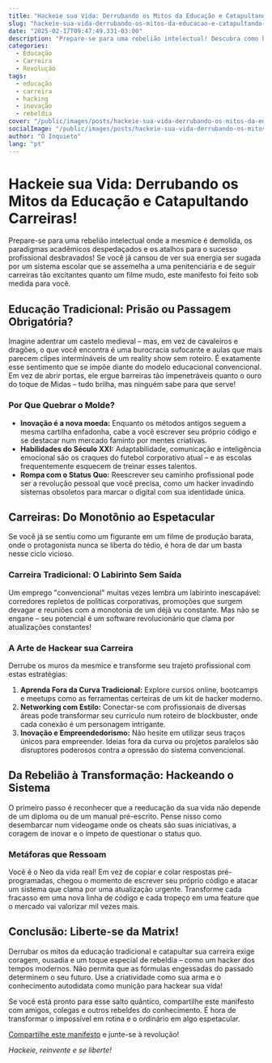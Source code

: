 ```yaml
---
title: "Hackeie sua Vida: Derrubando os Mitos da Educação e Catapultando Carreiras!"
slug: "hackeie-sua-vida-derrubando-os-mitos-da-educacao-e-catapultando-carreiras"
date: "2025-02-17T09:47:49.331-03:00"
description: "Prepare-se para uma rebelião intelectual! Descubra como hackear a educação tradicional e revolucionar sua carreira com irreverência e ousadia."
categories:
  - Educação
  - Carreira
  - Revolução
tags:
  - educação
  - carreira
  - hacking
  - inovação
  - rebeldia
cover: "/public/images/posts/hackeie-sua-vida-derrubando-os-mitos-da-educacao-e-catapultando-carreiras.jpg"
socialImage: "/public/images/posts/hackeie-sua-vida-derrubando-os-mitos-da-educacao-e-catapultando-carreiras.jpg"
author: "O Inquieto"
lang: "pt"
---
```


# Hackeie sua Vida: Derrubando os Mitos da Educação e Catapultando Carreiras!

Prepare-se para uma rebelião intelectual onde a mesmice é demolida, os paradigmas acadêmicos despedaçados e os atalhos para o sucesso profissional desbravados! Se você já cansou de ver sua energia ser sugada por um sistema escolar que se assemelha a uma penitenciária e de seguir carreiras tão excitantes quanto um filme mudo, este manifesto foi feito sob medida para você.

## Educação Tradicional: Prisão ou Passagem Obrigatória?

Imagine adentrar um castelo medieval – mas, em vez de cavaleiros e dragões, o que você encontra é uma burocracia sufocante e aulas que mais parecem clipes intermináveis de um reality show sem roteiro. É exatamente esse sentimento que se impõe diante do modelo educacional convencional. Em vez de abrir portas, ele ergue barreiras tão impenetráveis quanto o ouro do toque de Midas – tudo brilha, mas ninguém sabe para que serve!

### Por Que Quebrar o Molde?

- **Inovação é a nova moeda:** Enquanto os métodos antigos seguem a mesma cartilha enfadonha, cabe a você escrever seu próprio código e se destacar num mercado faminto por mentes criativas.
- **Habilidades do Século XXI:** Adaptabilidade, comunicação e inteligência emocional são os craques do futebol corporativo atual – e as escolas frequentemente esquecem de treinar esses talentos.
- **Rompa com o Status Quo:** Reescrever seu caminho profissional pode ser a revolução pessoal que você precisa, como um hacker invadindo sistemas obsoletos para marcar o digital com sua identidade única.

## Carreiras: Do Monotônio ao Espetacular

Se você já se sentiu como um figurante em um filme de produção barata, onde o protagonista nunca se liberta do tédio, é hora de dar um basta nesse ciclo vicioso.

### Carreira Tradicional: O Labirinto Sem Saída

Um emprego "convencional" muitas vezes lembra um labirinto inescapável: corredores repletos de políticas corporativas, promoções que surgem devagar e reuniões com a monotonia de um déjà vu constante. Mas não se engane – seu potencial é um software revolucionário que clama por atualizações constantes!

### A Arte de Hackear sua Carreira

Derrube os muros da mesmice e transforme seu trajeto profissional com estas estratégias:

1. **Aprenda Fora da Curva Tradicional:** Explore cursos online, bootcamps e meetups como as ferramentas certeiras de um kit de hacker moderno.
2. **Networking com Estilo:** Conectar-se com profissionais de diversas áreas pode transformar seu currículo num roteiro de blockbuster, onde cada conexão é um personagem intrigante.
3. **Inovação e Empreendedorismo:** Não hesite em utilizar seus traços únicos para empreender. Ideias fora da curva ou projetos paralelos são disruptores poderosos contra a opressão do sistema convencional.

## Da Rebelião à Transformação: Hackeando o Sistema

O primeiro passo é reconhecer que a reeducação da sua vida não depende de um diploma ou de um manual pré-escrito. Pense nisso como desembarcar num videogame onde os cheats são suas iniciativas, a coragem de inovar e o ímpeto de questionar o status quo.

### Metáforas que Ressoam

Você é o Neo da vida real! Em vez de copiar e colar respostas pré-programadas, chegou o momento de escrever seu próprio código e atacar um sistema que clama por uma atualização urgente. Transforme cada fracasso em uma nova linha de código e cada tropeço em uma feature que o mercado vai valorizar mil vezes mais.

## Conclusão: Liberte-se da Matrix!

Derrubar os mitos da educação tradicional e catapultar sua carreira exige coragem, ousadia e um toque especial de rebeldia – como um hacker dos tempos modernos. Não permita que as fórmulas engessadas do passado determinem o seu futuro. Use a criatividade como sua arma e o conhecimento autodidata como munição para hackear sua vida!

Se você está pronto para esse salto quântico, compartilhe este manifesto com amigos, colegas e outros rebeldes do conhecimento. É hora de transformar o impossível em rotina e o ordinário em algo espetacular.

[Compartilhe este manifesto](#) e junte-se à revolução!

*Hackeie, reinvente e se liberte!*